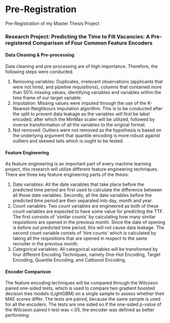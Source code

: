 # Pre-Registration
 Pre-Registration of my Master Thesis Project

### Research Project: Predicting the Time to Fill Vacancies: A Pre-registered Comparison of Four Common Feature Encoders

#### Data Cleaning & Pre-processing
Data cleaning and pre-processing are of high importance. Therefore, the following steps were conducted.
1.	Removing variables: Duplicates, irrelevant observations (applicants that were not hired, and pipeline requisitions), columns that contained more than 50% missing values, identifying variables and variables within the time frame of our target variable. 
2.	Imputation: Missing values were imputed through the use of the K-Nearest-Neighbours imputation algorithm. This is to be conducted after the split to prevent data leakage as the variables will first be label encoded, after which the MinMax scaler will be utilized, followed by inverse transformation of all the variables to the original format. 
3.	Not removed: Outliers were not removed as the hypothesis is based on the underlying argument that quantile encoding is more robust against outliers and skewed tails which is ought to be tested. 

#### Feature Engineering
As feature engineering is an important part of every machine learning project, this research will utilize different feature engineering techniques. There are three key feature engineering parts of the thesis:
1.	Date variables: All the date variables that take place before the predicted time period are first used to calculate the difference between all those date variables. Secondly, all the date variables before the predicted time period are then separated into day, month and year.
2.	Count variables: Two count variables are engineered as both of these count variables are expected to have some value for predicting the TTF. The first consists of 'similar counts' by calculating how many similar requisitions are opened in the previous month. Since the date of opening is before out predicted time period, this will not cause data leakage. The second count variable conists of 'hire counts' which is calculated by taking all the requisitions that are opened in respect to the same recruiter in the previous month. 
3.	Categorical variables: All categorical variables will be transformed by four different Encoding Techniques, namely One-Hot Encoding, Target Encoding, Quantile Encoding, and Catboost Encoding. 

#### Encoder Comparison
The feature encoding techniques will be compared through the Wilcoxon paired one-sided tests, which is used to compare two gradient boosted decision tree models (LightGBM) on a single sample to assess whether their MAE scores differ. The tests are paired, because the same sample is used for all the encoders. The tests are one sided so if the one-sided p-value of the Wilcoxon paired t-test was <.05, the encoder was defined as better performing. 


